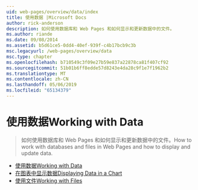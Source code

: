 ```yaml
---
uid: web-pages/overview/data/index
title: 使用数据 |Microsoft Docs
author: rick-anderson
description: 如何使用数据库和 Web Pages 和如何显示和更新数据中的文件。
ms.author: riande
ms.date: 09/08/2014
ms.assetid: b5d61ce5-0dd4-40ef-939f-c4b17bcb9c3b
msc.legacyurl: /web-pages/overview/data
msc.type: chapter
ms.openlocfilehash: b710549c3f09e27b59e837a22878ca81f407cf92
ms.sourcegitcommit: 51b01b6ff8edde57d8243e4da28c9f1e7f1962b2
ms.translationtype: MT
ms.contentlocale: zh-CN
ms.lasthandoff: 05/06/2019
ms.locfileid: "65134379"
---
```

# <a name="working-with-data"></a><span data-ttu-id="7833a-103">使用数据</span><span class="sxs-lookup"><span data-stu-id="7833a-103">Working with Data</span></span>

> <span data-ttu-id="7833a-104">如何使用数据库和 Web Pages 和如何显示和更新数据中的文件。</span><span class="sxs-lookup"><span data-stu-id="7833a-104">How to work with databases and files in Web Pages and how to display and update data.</span></span>

- [<span data-ttu-id="7833a-105">使用数据</span><span class="sxs-lookup"><span data-stu-id="7833a-105">Working with Data</span></span>](5-working-with-data.md)
- [<span data-ttu-id="7833a-106">在图表中显示数据</span><span class="sxs-lookup"><span data-stu-id="7833a-106">Displaying Data in a Chart</span></span>](7-displaying-data-in-a-chart.md)
- [<span data-ttu-id="7833a-107">使用文件</span><span class="sxs-lookup"><span data-stu-id="7833a-107">Working with Files</span></span>](working-with-files.md)
